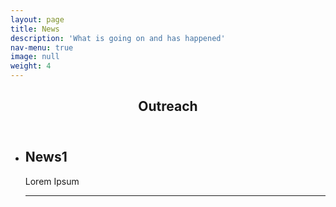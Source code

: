 ```yaml
---
layout: page
title: News
description: 'What is going on and has happened'
nav-menu: true
image: null
weight: 4
---
```


<section id="one">
<div class="inner">
        <header class="major">
            <h1>Outreach</h1>
        </header>
    <ul>
        <li> <h2> News1 </h2>
        <p> Lorem Ipsum </p>
        <hr></li>
    </ul>

</div>
</section>